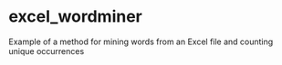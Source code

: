 # excel_wordminer
Example of a method for mining words from an Excel file and counting unique occurrences
